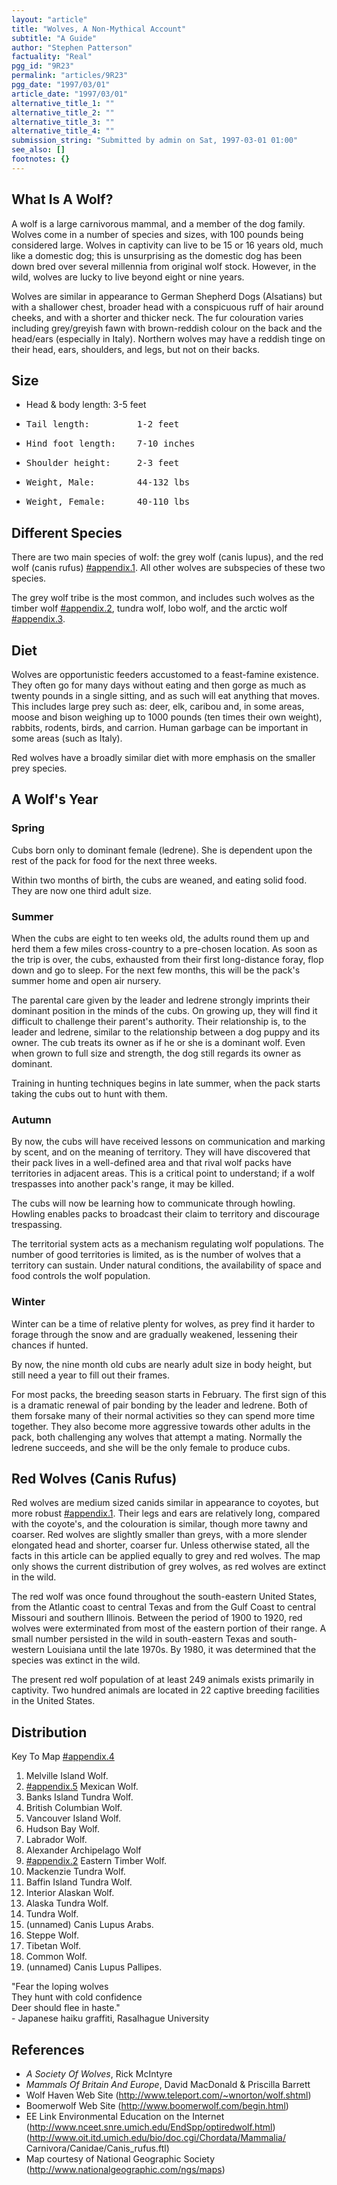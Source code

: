 ```yaml
---
layout: "article"
title: "Wolves, A Non-Mythical Account"
subtitle: "A Guide"
author: "Stephen Patterson"
factuality: "Real"
pgg_id: "9R23"
permalink: "articles/9R23"
pgg_date: "1997/03/01"
article_date: "1997/03/01"
alternative_title_1: ""
alternative_title_2: ""
alternative_title_3: ""
alternative_title_4: ""
submission_string: "Submitted by admin on Sat, 1997-03-01 01:00"
see_also: []
footnotes: {}
---
```

<div>
<h2>What Is A Wolf?</h2>
<p>A wolf is a large carnivorous mammal, and a member of the dog family. Wolves come in a number of species and sizes, with 100 pounds being considered large. Wolves in captivity can live to be 15 or 16 years old, much like a domestic dog; this is unsurprising as the domestic dog has been down bred over several millennia from original wolf stock. However, in the wild, wolves are lucky to live beyond eight or nine years.</p>
<p>Wolves are similar in appearance to German Shepherd Dogs (Alsatians) but with a shallower chest, broader head with a conspicuous ruff of hair around cheeks, and with a shorter and thicker neck. The fur colouration varies including grey/greyish fawn with brown-reddish colour on the back and the head/ears (especially in Italy). Northern wolves may have a reddish tinge on their head, ears, shoulders, and legs, but not on their backs.</p>
<h2>Size</h2>
<ul>
<li>Head &amp; body length: 3-5 feet</li>
<li>
<pre>
Tail length:         1-2 feet
</pre>
</li>
<li>
<pre>
Hind foot length:    7-10 inches
</pre>
</li>
<li>
<pre>
Shoulder height:     2-3 feet
</pre>
</li>
<li>
<pre>
Weight, Male:        44-132 lbs
</pre>
</li>
<li>
<pre>
Weight, Female:      40-110 lbs
</pre>
</li>
</ul>
<h2>Different Species</h2>
<p>There are two main species of wolf: the grey wolf (canis lupus), and the red wolf (canis rufus) <a href="#footnotes.#appendix.1" class="footnote-link">#appendix.1</a>. All other wolves are subspecies of these two species.</p>
<p>The grey wolf tribe is the most common, and includes such wolves as the timber wolf <a href="#footnotes.#appendix.2" class="footnote-link">#appendix.2</a>, tundra wolf, lobo wolf, and the arctic wolf <a href="#footnotes.#appendix.3" class="footnote-link">#appendix.3</a>.</p>
<h2>Diet</h2>
<p>Wolves are opportunistic feeders accustomed to a feast-famine existence. They often go for many days without eating and then gorge as much as twenty pounds in a single sitting, and as such will eat anything that moves. This includes large prey such as: deer, elk, caribou and, in some areas, moose and bison weighing up to 1000 pounds (ten times their own weight), rabbits, rodents, birds, and carrion. Human garbage can be important in some areas (such as Italy).</p>
<p>Red wolves have a broadly similar diet with more emphasis on the smaller prey species.</p>
<h2>A Wolf's Year</h2>
<h3>Spring</h3>
<p>Cubs born only to dominant female (ledrene). She is dependent upon the rest of the pack for food for the next three weeks.</p>
<p>Within two months of birth, the cubs are weaned, and eating solid food. They are now one third adult size.</p>
<h3>Summer</h3>
<p>When the cubs are eight to ten weeks old, the adults round them up and herd them a few miles cross-country to a pre-chosen location. As soon as the trip is over, the cubs, exhausted from their first long-distance foray, flop down and go to sleep. For the next few months, this will be the pack's summer home and open air nursery.</p>
<p>The parental care given by the leader and ledrene strongly imprints their dominant position in the minds of the cubs. On growing up, they will find it difficult to challenge their parent's authority. Their relationship is, to the leader and ledrene, similar to the relationship between a dog puppy and its owner. The cub treats its owner as if he or she is a dominant wolf. Even when grown to full size and strength, the dog still regards its owner as dominant.</p>
<p>Training in hunting techniques begins in late summer, when the pack starts taking the cubs out to hunt with them.</p>
<h3>Autumn</h3>
<p>By now, the cubs will have received lessons on communication and marking by scent, and on the meaning of territory. They will have discovered that their pack lives in a well-defined area and that rival wolf packs have territories in adjacent areas. This is a critical point to understand; if a wolf trespasses into another pack's range, it may be killed.</p>
<p>The cubs will now be learning how to communicate through howling. Howling enables packs to broadcast their claim to territory and discourage trespassing.</p>
<p>The territorial system acts as a mechanism regulating wolf populations. The number of good territories is limited, as is the number of wolves that a territory can sustain. Under natural conditions, the availability of space and food controls the wolf population.</p>
<h3>Winter</h3>
<p>Winter can be a time of relative plenty for wolves, as prey find it harder to forage through the snow and are gradually weakened, lessening their chances if hunted.</p>
<p>By now, the nine month old cubs are nearly adult size in body height, but still need a year to fill out their frames.</p>
<p>For most packs, the breeding season starts in February. The first sign of this is a dramatic renewal of pair bonding by the leader and ledrene. Both of them forsake many of their normal activities so they can spend more time together. They also become more aggressive towards other adults in the pack, both challenging any wolves that attempt a mating. Normally the ledrene succeeds, and she will be the only female to produce cubs.</p>
<h2>Red Wolves (Canis Rufus)</h2>
<p>Red wolves are medium sized canids similar in appearance to coyotes, but more robust <a href="#footnotes.#appendix.1" class="footnote-link">#appendix.1</a>. Their legs and ears are relatively long, compared with the coyote's, and the colouration is similar, though more tawny and coarser. Red wolves are slightly smaller than greys, with a more slender elongated head and shorter, coarser fur. Unless otherwise stated, all the facts in this article can be applied equally to grey and red wolves. The map only shows the current distribution of grey wolves, as red wolves are extinct in the wild.</p>
<p>The red wolf was once found throughout the south-eastern United States, from the Atlantic coast to central Texas and from the Gulf Coast to central Missouri and southern Illinois. Between the period of 1900 to 1920, red wolves were exterminated from most of the eastern portion of their range. A small number persisted in the wild in south-eastern Texas and south-western Louisiana until the late 1970s. By 1980, it was determined that the species was extinct in the wild.</p>
<p>The present red wolf population of at least 249 animals exists primarily in captivity. Two hundred animals are located in 22 captive breeding facilities in the United States.</p>
<h2>Distribution</h2>
<p>Key To Map <a href="#footnotes.#appendix.4" class="footnote-link">#appendix.4</a></p>
<ol>
<li value="1">Melville Island Wolf.</li>
<li value="2">
<a href="#footnotes.#appendix.5" class="footnote-link">#appendix.5</a> Mexican Wolf.</li>
<li value="3">Banks Island Tundra Wolf.</li>
<li value="4">British Columbian Wolf.</li>
<li value="5">Vancouver Island Wolf.</li>
<li value="6">Hudson Bay Wolf.</li>
<li value="7">Labrador Wolf.</li>
<li value="8">Alexander Archipelago Wolf</li>
<li value="9">
<a href="#footnotes.#appendix.2" class="footnote-link">#appendix.2</a> Eastern Timber Wolf.</li>
<li value="10">Mackenzie Tundra Wolf.</li>
<li value="11">Baffin Island Tundra Wolf.</li>
<li value="12">Interior Alaskan Wolf.</li>
<li value="13">Alaska Tundra Wolf.</li>
<li value="14">Tundra Wolf.</li>
<li value="15">(unnamed) Canis Lupus Arabs.</li>
<li value="16">Steppe Wolf.</li>
<li value="17">Tibetan Wolf.</li>
<li value="18">Common Wolf.</li>
<li value="19">(unnamed) Canis Lupus Pallipes.</li>
</ol>
<p>"Fear the loping wolves<br>
They hunt with cold confidence<br>
Deer should flee in haste."<br>
- Japanese haiku graffiti, Rasalhague University</p>
<h2>References</h2>
<ul>
<li>
<em>A Society Of Wolves</em>, Rick McIntyre</li>
<li>
<em>Mammals Of Britain And Europe</em>, David MacDonald &amp; Priscilla Barrett</li>
<li>Wolf Haven Web Site (<a href="https://web.archive.org/web/20130205230620/http://www.teleport.com/~wnorton/wolf.shtml">http://www.teleport.com/~wnorton/wolf.shtml</a>)</li>
<li>Boomerwolf Web Site (<a href="https://web.archive.org/web/20130205230620/http://www.boomerwolf.com/begin.html">http://www.boomerwolf.com/begin.html</a>)</li>
<li>EE Link Environmental Education on the Internet (<a href="https://web.archive.org/web/20130205230620/http://www.nceet.snre.umich.edu/EndSpp/optiredwolf.html">http://www.nceet.snre.umich.edu/EndSpp/optiredwolf.html</a>) (<a href="https://web.archive.org/web/20130205230620/http://www.oit.itd.umich.edu/bio/doc.cgi/Chordata/Mammalia/">http://www.oit.itd.umich.edu/bio/doc.cgi/Chordata/Mammalia/</a> Carnivora/Canidae/Canis_rufus.ftl)</li>
<li>Map courtesy of National Geographic Society (<a href="https://web.archive.org/web/20130205230620/http://www.nationalgeographic.com/ngs/maps">http://www.nationalgeographic.com/ngs/maps</a>)</li>
</ul>
<!--Amazon_CLS_IM_END-->
</div>


